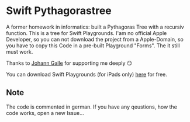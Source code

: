 # Swift Pythagorastree
A former homework in informatics: built a Pythagoras Tree with a recursiv function. 
This is a tree for Swift Playgrounds. I'am no official Apple Developer, so you can not download the project from a Apple-Domain, so you have to copy this Code in a pre-built Playground "Forms". The it still must work.

Thanks to [Johann Galle](https://github.com/johann150) for supporting me deeply 😏

You can download Swift Playgrounds (for iPads only) [here](https://itunes.apple.com/de/app/swift-playgrounds/id908519492?mt=8) for free.

## Note
The code is commented in german. If you have any qeustions, how the code works, open a new Issue…

